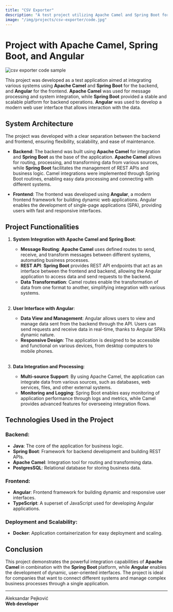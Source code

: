 ```yaml
---
title: "CSV Exporter"
description: "A test project utilizing Apache Camel and Spring Boot for backend integration and Angular for the frontend user interface."
image: "/img/projects/csv-exporter/code.jpg"
---
```


# Project with Apache Camel, Spring Boot, and Angular

<img src="/img/projects/csv-exporter/code.jpg" alt="csv exporter code sample" class="content-project-image">

This project was developed as a test application aimed at integrating various systems using **Apache Camel** and **Spring Boot** for the backend, and **Angular** for the frontend. **Apache Camel** was used for message processing and system integration, while **Spring Boot** provided a stable and scalable platform for backend operations. **Angular** was used to develop a modern web user interface that allows interaction with the data.

## System Architecture

The project was developed with a clear separation between the backend and frontend, ensuring flexibility, scalability, and ease of maintenance.

- **Backend**: The backend was built using **Apache Camel** for integration and **Spring Boot** as the base of the application. **Apache Camel** allows for routing, processing, and transforming data from various sources, while **Spring Boot** facilitates the management of REST APIs and business logic. Camel integrations were implemented through Spring Boot routines, enabling easy data processing and connecting with different systems.

- **Frontend**: The frontend was developed using **Angular**, a modern frontend framework for building dynamic web applications. Angular enables the development of single-page applications (SPA), providing users with fast and responsive interfaces.

## Project Functionalities

1. **System Integration with Apache Camel and Spring Boot**:
   - **Message Routing**: **Apache Camel** uses defined routes to send, receive, and transform messages between different systems, automating business processes.
   - **REST API**: **Spring Boot** provides REST API endpoints that act as an interface between the frontend and backend, allowing the Angular application to access data and send requests to the backend.
   - **Data Transformation**: Camel routes enable the transformation of data from one format to another, simplifying integration with various systems.
<br><br/>

2. **User Interface with Angular**:
   - **Data View and Management**: Angular allows users to view and manage data sent from the backend through the API. Users can send requests and receive data in real-time, thanks to Angular SPA’s dynamic nature.
   - **Responsive Design**: The application is designed to be accessible and functional on various devices, from desktop computers to mobile phones.
<br><br/>

3. **Data Integration and Processing**:
   - **Multi-source Support**: By using Apache Camel, the application can integrate data from various sources, such as databases, web services, files, and other external systems.
   - **Monitoring and Logging**: Spring Boot enables easy monitoring of application performance through logs and metrics, while Camel provides advanced features for overseeing integration flows.

## Technologies Used in the Project

### Backend:
- **Java**: The core of the application for business logic.
- **Spring Boot**: Framework for backend development and building REST APIs.
- **Apache Camel**: Integration tool for routing and transforming data.
- **PostgresSQL**: Relational database for storing business data.

### Frontend:
- **Angular**: Frontend framework for building dynamic and responsive user interfaces.
- **TypeScript**: A superset of JavaScript used for developing Angular applications.

### Deployment and Scalability:
- **Docker**: Application containerization for easy deployment and scaling.

## Conclusion

This project demonstrates the powerful integration capabilities of **Apache Camel** in combination with the **Spring Boot** platform, while **Angular** enables the development of dynamic, user-oriented interfaces. The project is ideal for companies that want to connect different systems and manage complex business processes through a single application.

---

Aleksandar Pejković  
**Web developer**

